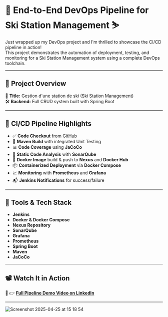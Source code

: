 # 🚀 End-to-End DevOps Pipeline for Ski Station Management ⛷️  
Just wrapped up my DevOps project and I'm thrilled to showcase the CI/CD pipeline in action!  
This project demonstrates the automation of deployment, testing, and monitoring for a Ski Station Management system using a complete DevOps toolchain.  

---

## 🔧 Project Overview  
🎯 **Title:** Gestion d'une station de ski (Ski Station Management)  
🛠️ **Backend:** Full CRUD system built with Spring Boot  

---

## 🔁 CI/CD Pipeline Highlights  

- ✅ **Code Checkout** from GitHub  
- 🔨 **Maven Build** with integrated Unit Testing  
- 📊 **Code Coverage** using **JaCoCo**  
- 🧼 **Static Code Analysis** with **SonarQube**  
- 🐳 **Docker Image** build & push to **Nexus** and **Docker Hub**  
- 📦 **Containerized Deployment** via **Docker Compose**  
- 📈 **Monitoring** with **Prometheus** and **Grafana**  
- 📬 **Jenkins Notifications** for success/failure  

---

## 🎯 Tools & Tech Stack  

- **Jenkins**  
- **Docker & Docker Compose**  
- **Nexus Repository**  
- **SonarQube**  
- **Grafana**  
- **Prometheus**  
- **Spring Boot**  
- **Maven**  
- **JaCoCo**  

---

## 📽️ Watch It in Action  
🔗 👉 [**Full Pipeline Demo Video on LinkedIn**](https://www.linkedin.com/posts/wael-marwani-_devops-ciabrcd-jenkins-activity-7316530003792269313-Yzs0?utm_source=share&utm_medium=member_desktop&rcm=ACoAADTffyoBWZSdsSvKW9JfnrzTolT3l9OEdAQ)

---
![Screenshot 2025-04-25 at 15 18 54](https://github.com/user-attachments/assets/68ab6b14-ec5c-4177-967c-73faca62248d)


